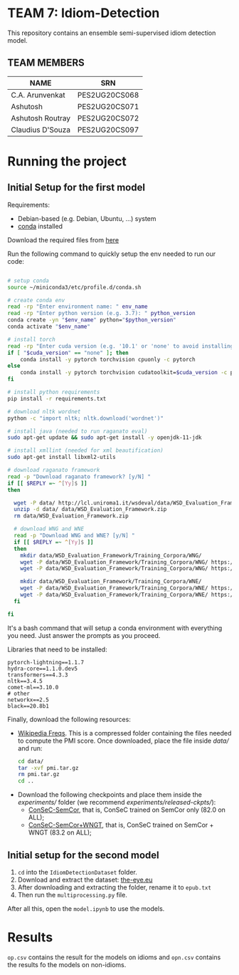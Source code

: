 # TEAM 7: Idiom-Detection
This repository contains an ensemble semi-supervised idiom detection model.

## TEAM MEMBERS

| NAME             | SRN           |
|------------------|---------------|
| C.A. Arunvenkat  | PES2UG20CS068 |
| Ashutosh         | PES2UG20CS071 |
| Ashutosh Routray | PES2UG20CS072 |
| Claudius D'Souza | PES2UG20CS097 |

# Running the project

## Initial Setup for the first model

Requirements:
* Debian-based (e.g. Debian, Ubuntu, ...) system 
* [conda](https://docs.conda.io/en/latest/) installed

Download the required files from [here](https://drive.google.com/drive/u/1/folders/1-qzSnfdgcfsKObJd-2rNFn2h96abev9J)

Run the following command to quickly setup the env needed to run our code:
```bash

# setup conda
source ~/miniconda3/etc/profile.d/conda.sh

# create conda env
read -rp "Enter environment name: " env_name
read -rp "Enter python version (e.g. 3.7): " python_version
conda create -yn "$env_name" python="$python_version"
conda activate "$env_name"

# install torch
read -rp "Enter cuda version (e.g. '10.1' or 'none' to avoid installing cuda support): " cuda_version
if [ "$cuda_version" == "none" ]; then
    conda install -y pytorch torchvision cpuonly -c pytorch
else
    conda install -y pytorch torchvision cudatoolkit=$cuda_version -c pytorch
fi

# install python requirements
pip install -r requirements.txt

# download nltk wordnet
python -c "import nltk; nltk.download('wordnet')"

# install java (needed to run raganato eval)
sudo apt-get update && sudo apt-get install -y openjdk-11-jdk

# install xmllint (needed for xml beautification)
sudo apt-get install libxml2-utils

# download raganato framework
read -p "Download raganato framework? [y/N] "
if [[ $REPLY =~ ^[Yy]$ ]]
then

  wget -P data/ http://lcl.uniroma1.it/wsdeval/data/WSD_Evaluation_Framework.zip
  unzip -d data/ data/WSD_Evaluation_Framework.zip
  rm data/WSD_Evaluation_Framework.zip

  # download WNG and WNE
  read -p "Download WNG and WNE? [y/N] "
  if [[ $REPLY =~ ^[Yy]$ ]]
  then
    mkdir data/WSD_Evaluation_Framework/Training_Corpora/WNG/
    wget -P data/WSD_Evaluation_Framework/Training_Corpora/WNG/ https://raw.githubusercontent.com/SapienzaNLP/ewiser/master/res/corpora/training/orig/glosses_main.data.xml
    wget -P data/WSD_Evaluation_Framework/Training_Corpora/WNG/ https://raw.githubusercontent.com/SapienzaNLP/ewiser/master/res/corpora/training/orig/glosses_main.gold.key.txt

    mkdir data/WSD_Evaluation_Framework/Training_Corpora/WNE/
    wget -P data/WSD_Evaluation_Framework/Training_Corpora/WNE/ https://raw.githubusercontent.com/SapienzaNLP/ewiser/master/res/corpora/training/orig/examples.data.xml
    wget -P data/WSD_Evaluation_Framework/Training_Corpora/WNE/ https://raw.githubusercontent.com/SapienzaNLP/ewiser/master/res/corpora/training/orig/examples.gold.key.txt
  fi

fi

```

It's a bash command that will setup a conda environment with everything you need. Just answer the prompts as you proceed.

Libraries that need to be installed:
```
pytorch-lightning==1.1.7
hydra-core==1.1.0.dev5
transformers==4.3.3
nltk==3.4.5
comet-ml==3.10.0
# other
networkx==2.5
black==20.8b1

```

Finally, download the following resources:
* [Wikipedia Freqs](https://drive.google.com/file/d/1WqNKZZFXM1xrVlDUOFSwMBINJGFlbM_l/view?usp=sharing). This is a compressed
  folder containing the files needed to compute the PMI score. Once downloaded, place the file inside *data/* and run:
  ```bash
  cd data/
  tar -xvf pmi.tar.gz
  rm pmi.tar.gz
  cd ..
  ```
* Download the following checkpoints and place them inside the *experiments/* folder (we recommend *experiments/released-ckpts/*):
  * [ConSeC-SemCor](https://drive.google.com/file/d/15__onFMnfGKKyulFxQLStUxdNKiqq-Rn/view?usp=sharing), that is, ConSeC trained on SemCor only (82.0 on ALL);
  * [ConSeC-SemCor+WNGT](https://drive.google.com/file/d/1dwzQ7QDwe8hH4pGBBe-5g4N_BI2eLDfA/view?usp=sharing), that is, ConSeC trained on SemCor + WNGT (83.2 on ALL);
  
 ## Initial setup for the second model
 
 1. `cd` into the `IdiomDetectionDataset` folder.
 2. Download and extract the dataset: [the-eye.eu](https://the-eye.eu/public/AI/pile_preliminary_components/books1.tar.gz)
 3. After downloading and extracting the folder, rename it to `epub.txt`
 4. Then run the `multiprocessing.py` file.
 
 After all this, open the `model.ipynb` to use the models.
 
 # Results
 
 `op.csv` contains the result for the models on idioms and `opn.csv` contains the results fo the models on non-idioms.
 
